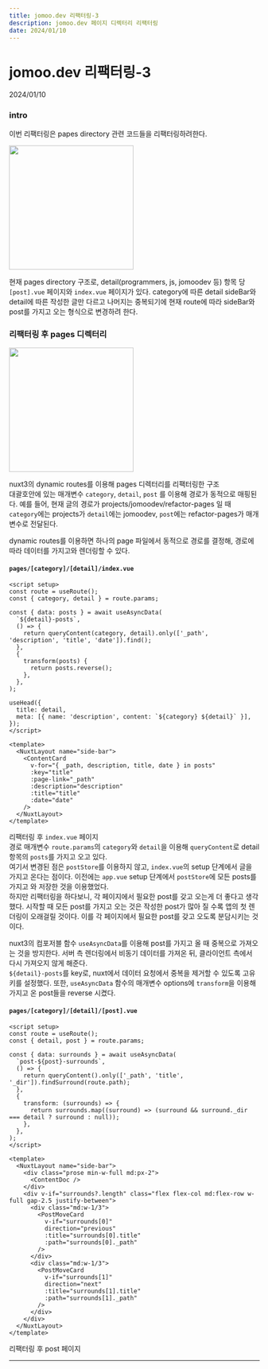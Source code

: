 ```yaml
---
title: jomoo.dev 리팩터링-3
description: jomoo.dev 페이지 디렉터리 리팩터링 
date: 2024/01/10
---
```


# jomoo.dev 리팩터링-3
<div class="flex justify-end text-sm">2024/01/10</div>

### intro
이번 리팩터링은 papes directory 관련 코드들을 리팩터링하려한다.

<img src="/projects/jomoodev/refactor-pages/before_pages.png" width="250" />

현재 pages directory 구조로, detail(programmers, js, jomoodev 등) 항목 당 `[post].vue` 페이지와 `index.vue` 페이지가 있다. category에 따른 detail sideBar와 detail에 따른 작성한 글만 다르고 나머지는 중복되기에 현재 route에 따라 sideBar와 post를 가지고 오는 형식으로 변경하려 한다.

### 리팩터링 후 pages 디렉터리
<img src="/projects/jomoodev/refactor-pages/after_pages.png" width="250" />

nuxt3의 dynamic routes를 이용해 pages 디렉터리를 리팩터링한 구조  
대괄호안에 있는 매개변수 `category`, `detail`, `post` 를 이용해 경로가 동적으로 매핑된다. 예를 들어, 현재 글의 경로가 projects/jomoodev/refactor-pages 일 때 `category`에는 projects가 `detail`에는 jomoodev, `post`에는 refactor-pages가 매개변수로 전달된다.  

dynamic routes를 이용하면 하나의 page 파일에서 동적으로 경로를 결정해, 경로에 따라 데이터를 가지고와 렌더링할 수 있다.

#### `pages/[category]/[detail]/index.vue`
```vue
<script setup>
const route = useRoute();
const { category, detail } = route.params;

const { data: posts } = await useAsyncData(
  `${detail}-posts`,
  () => {
    return queryContent(category, detail).only(['_path', 'description', 'title', 'date']).find();
  },
  {
    transform(posts) {
      return posts.reverse();
    },
  },
);

useHead({
  title: detail,
  meta: [{ name: 'description', content: `${category} ${detail}` }],
});
</script>

<template>
  <NuxtLayout name="side-bar">
    <ContentCard
      v-for="{ _path, description, title, date } in posts"
      :key="title"
      :page-link="_path"
      :description="description"
      :title="title"
      :date="date"
    />
  </NuxtLayout>
</template>

```


리팩터링 후 `index.vue` 페이지  
경로 매개변수 `route.params`의 `category`와 `detail`을 이용해 `queryContent`로 detail 항목의 `posts`를 가지고 오고 있다.   
여기서 변경된 점은 `postStore`를 이용하지 않고, `index.vue`의 setup 단계에서 글을 가지고 온다는 점이다. 이전에는 `app.vue` setup 단계에서 `postStore`에 모든 posts를 가지고 와 저장한 것을 이용했었다.  
하지만 리팩터링을 하다보니, 각 페이지에서 필요한 post를 갖고 오는게 더 좋다고 생각했다. 시작할 때 모든 post를 가지고 오는 것은 작성한 post가 많아 질 수록 앱의 첫 렌더링이 오래걸릴 것이다. 이를 각 페이지에서 필요한 post를 갖고 오도록 분담시키는 것이다.  

nuxt3의 컴포저블 함수 `useAsyncData`를 이용해 post를 가지고 올 때 중복으로 가져오는 것을 방지한다. 서버 측 렌더링에서 비동기 데이터를 가져온 뒤, 클라이언트 측에서 다시 가져오지 않게 해준다.  
`${detail}-posts`를 key로, nuxt에서 데이터 요청에서 중복을 제거할 수 있도록 고유 키를 설정했다. 또한, `useAsyncData` 함수의 매개변수 options에 `transform`을 이용해 가지고 온 post들을 reverse 시켰다.

#### `pages/[category]/[detail]/[post].vue`
```vue
<script setup>
const route = useRoute();
const { detail, post } = route.params;

const { data: surrounds } = await useAsyncData(
  `post-${post}-surrounds`,
  () => {
    return queryContent().only(['_path', 'title', '_dir']).findSurround(route.path);
  },
  {
    transform: (surrounds) => {
      return surrounds.map((surround) => (surround && surround._dir === detail ? surround : null));
    },
  },
);
</script>

<template>
  <NuxtLayout name="side-bar">
    <div class="prose min-w-full md:px-2">
      <ContentDoc />
    </div>
    <div v-if="surrounds?.length" class="flex flex-col md:flex-row w-full gap-2.5 justify-between">
      <div class="md:w-1/3">
        <PostMoveCard
          v-if="surrounds[0]"
          direction="previous"
          :title="surrounds[0].title"
          :path="surrounds[0]._path"
        />
      </div>
      <div class="md:w-1/3">
        <PostMoveCard
          v-if="surrounds[1]"
          direction="next"
          :title="surrounds[1].title"
          :path="surrounds[1]._path"
        />
      </div>
    </div>
  </NuxtLayout>
</template>

```

리팩터링 후 post 페이지

---